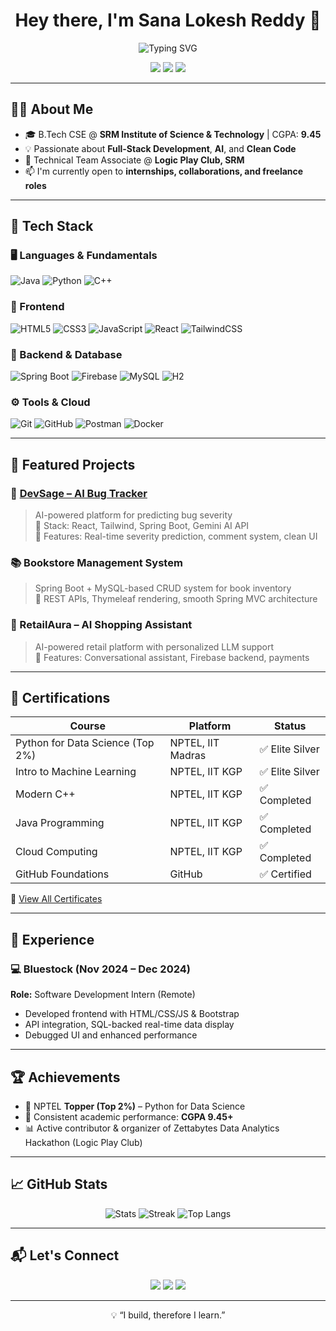 <h1 align="center">Hey there, I'm Sana Lokesh Reddy 👋</h1>
<p align="center">
  <img src="https://readme-typing-svg.demolab.com?font=Fira+Code&pause=1000&center=true&width=435&lines=Full-Stack+Developer;AI+Enthusiast;Always+Learning+%F0%9F%93%9A" alt="Typing SVG" />
</p>

<p align="center">
  <a href="mailto:sanalokeshreddy@gmail.com"><img src="https://img.shields.io/badge/Gmail-sanalokeshreddy-red?style=flat&logo=gmail&logoColor=white"></a>
  <a href="https://www.linkedin.com/in/sanalokeshreddy"><img src="https://img.shields.io/badge/LinkedIn-Connect-blue?style=flat&logo=linkedin"></a>
  <a href="https://github.com/sanalokeshreddy"><img src="https://img.shields.io/github/followers/sanalokeshreddy?style=social"></a>
</p>

---

## 👨‍💻 About Me
- 🎓 B.Tech CSE @ **SRM Institute of Science & Technology** | CGPA: **9.45**
- 💡 Passionate about **Full-Stack Development**, **AI**, and **Clean Code**
- 🤝 Technical Team Associate @ **Logic Play Club, SRM**
- 📫 I'm currently open to **internships, collaborations, and freelance roles**

---

## 🔧 Tech Stack

### 🖥️ Languages & Fundamentals
![Java](https://img.shields.io/badge/Java-ED8B00?style=flat&logo=openjdk&logoColor=white)
![Python](https://img.shields.io/badge/Python-3670A0?style=flat&logo=python&logoColor=white)
![C++](https://img.shields.io/badge/C++-00599C?style=flat&logo=cplusplus&logoColor=white)

### 🎨 Frontend
![HTML5](https://img.shields.io/badge/HTML-E34F26?style=flat&logo=html5&logoColor=white)
![CSS3](https://img.shields.io/badge/CSS-1572B6?style=flat&logo=css3&logoColor=white)
![JavaScript](https://img.shields.io/badge/JavaScript-F7DF1E?style=flat&logo=javascript&logoColor=black)
![React](https://img.shields.io/badge/React-20232A?style=flat&logo=react&logoColor=61DAFB)
![TailwindCSS](https://img.shields.io/badge/TailwindCSS-06B6D4?style=flat&logo=tailwindcss&logoColor=white)

### 🧠 Backend & Database
![Spring Boot](https://img.shields.io/badge/Spring%20Boot-6DB33F?style=flat&logo=spring-boot&logoColor=white)
![Firebase](https://img.shields.io/badge/Firebase-FFCA28?style=flat&logo=firebase&logoColor=black)
![MySQL](https://img.shields.io/badge/MySQL-4479A1?style=flat&logo=mysql&logoColor=white)
![H2](https://img.shields.io/badge/H2_DB-6A6AA0?style=flat&logo=h2&logoColor=white)

### ⚙️ Tools & Cloud
![Git](https://img.shields.io/badge/Git-F05032?style=flat&logo=git&logoColor=white)
![GitHub](https://img.shields.io/badge/GitHub-181717?style=flat&logo=github)
![Postman](https://img.shields.io/badge/Postman-FF6C37?style=flat&logo=postman&logoColor=white)
![Docker](https://img.shields.io/badge/Docker-2496ED?style=flat&logo=docker&logoColor=white)

---

## 🚀 Featured Projects

### 🔧 [DevSage – AI Bug Tracker](https://github.com/sanalokeshreddy/DevSage)
> AI-powered platform for predicting bug severity  
🔹 Stack: React, Tailwind, Spring Boot, Gemini AI API  
🔹 Features: Real-time severity prediction, comment system, clean UI

### 📚 Bookstore Management System
> Spring Boot + MySQL-based CRUD system for book inventory  
🔹 REST APIs, Thymeleaf rendering, smooth Spring MVC architecture

### 🛒 RetailAura – AI Shopping Assistant
> AI-powered retail platform with personalized LLM support  
🔹 Features: Conversational assistant, Firebase backend, payments

---

## 📜 Certifications

| Course | Platform | Status |
|-------|----------|--------|
| Python for Data Science (Top 2%) | NPTEL, IIT Madras | ✅ Elite Silver |
| Intro to Machine Learning | NPTEL, IIT KGP | ✅ Elite Silver |
| Modern C++ | NPTEL, IIT KGP | ✅ Completed |
| Java Programming | NPTEL, IIT KGP | ✅ Completed |
| Cloud Computing | NPTEL, IIT KGP | ✅ Completed |
| GitHub Foundations | GitHub | ✅ Certified |

📂 [View All Certificates](https://drive.google.com/drive/folders/1Vp3CYc5CRk-PMycfCZwAz6MooUv7n1Cw?usp=drive_link)

---

## 💼 Experience

### 💻 Bluestock (Nov 2024 – Dec 2024)
**Role:** Software Development Intern (Remote)  
- Developed frontend with HTML/CSS/JS & Bootstrap  
- API integration, SQL-backed real-time data display  
- Debugged UI and enhanced performance

---

## 🏆 Achievements

- 🥇 NPTEL **Topper (Top 2%)** – Python for Data Science  
- 🧠 Consistent academic performance: **CGPA 9.45+**
- 📊 Active contributor & organizer of Zettabytes Data Analytics Hackathon (Logic Play Club)

---

## 📈 GitHub Stats

<p align="center">
  <img src="https://github-readme-stats.vercel.app/api?username=sanalokeshreddy&show_icons=true&theme=radical" alt="Stats" />
  <img src="https://github-readme-streak-stats.herokuapp.com?user=sanalokeshreddy&theme=radical&hide_border=false" alt="Streak"/>
  <img src="https://github-readme-stats.vercel.app/api/top-langs/?username=sanalokeshreddy&layout=compact&theme=radical" alt="Top Langs" />
</p>

---

## 📬 Let's Connect

<p align="center">
  <a href="mailto:sanalokeshreddy@gmail.com"><img src="https://img.shields.io/badge/Gmail-red?style=for-the-badge&logo=gmail&logoColor=white"></a>
  <a href="https://linkedin.com/in/sanalokeshreddy"><img src="https://img.shields.io/badge/LinkedIn-blue?style=for-the-badge&logo=linkedin&logoColor=white"></a>
  <a href="https://github.com/sanalokeshreddy"><img src="https://img.shields.io/badge/GitHub-000?style=for-the-badge&logo=github&logoColor=white"></a>
</p>

---

<p align="center">
  💡 “I build, therefore I learn.”  
</p>
